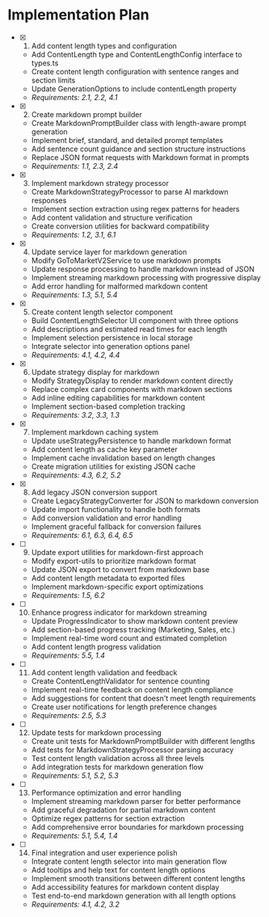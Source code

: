 # Implementation Plan

- [x] 1. Add content length types and configuration





  - Add ContentLength type and ContentLengthConfig interface to types.ts
  - Create content length configuration with sentence ranges and section limits
  - Update GenerationOptions to include contentLength property
  - _Requirements: 2.1, 2.2, 4.1_

- [x] 2. Create markdown prompt builder


  - Create MarkdownPromptBuilder class with length-aware prompt generation
  - Implement brief, standard, and detailed prompt templates
  - Add sentence count guidance and section structure instructions
  - Replace JSON format requests with Markdown format in prompts
  - _Requirements: 1.1, 2.3, 2.4_

- [x] 3. Implement markdown strategy processor



  - Create MarkdownStrategyProcessor to parse AI markdown responses
  - Implement section extraction using regex patterns for headers
  - Add content validation and structure verification
  - Create conversion utilities for backward compatibility
  - _Requirements: 1.2, 3.1, 6.1_

- [x] 4. Update service layer for markdown generation


  - Modify GoToMarketV2Service to use markdown prompts
  - Update response processing to handle markdown instead of JSON
  - Implement streaming markdown processing with progressive display
  - Add error handling for malformed markdown content
  - _Requirements: 1.3, 5.1, 5.4_


- [x] 5. Create content length selector component

  - Build ContentLengthSelector UI component with three options
  - Add descriptions and estimated read times for each length
  - Implement selection persistence in local storage
  - Integrate selector into generation options panel
  - _Requirements: 4.1, 4.2, 4.4_

- [x] 6. Update strategy display for markdown



  - Modify StrategyDisplay to render markdown content directly
  - Replace complex card components with markdown sections
  - Add inline editing capabilities for markdown content
  - Implement section-based completion tracking
  - _Requirements: 3.2, 3.3, 1.3_

- [x] 7. Implement markdown caching system







  - Update useStrategyPersistence to handle markdown format
  - Add content length as cache key parameter
  - Implement cache invalidation based on length changes
  - Create migration utilities for existing JSON cache
  - _Requirements: 4.3, 6.2, 5.2_

- [x] 8. Add legacy JSON conversion support



  - Create LegacyStrategyConverter for JSON to markdown conversion
  - Update import functionality to handle both formats
  - Add conversion validation and error handling
  - Implement graceful fallback for conversion failures
  - _Requirements: 6.1, 6.3, 6.4, 6.5_

- [ ] 9. Update export utilities for markdown-first approach



  - Modify export-utils to prioritize markdown format
  - Update JSON export to convert from markdown base
  - Add content length metadata to exported files
  - Implement markdown-specific export optimizations
  - _Requirements: 1.5, 6.2_

- [ ] 10. Enhance progress indicator for markdown streaming
  - Update ProgressIndicator to show markdown content preview
  - Add section-based progress tracking (Marketing, Sales, etc.)
  - Implement real-time word count and estimated completion
  - Add content length progress validation
  - _Requirements: 5.5, 1.4_

- [ ] 11. Add content length validation and feedback
  - Create ContentLengthValidator for sentence counting
  - Implement real-time feedback on content length compliance
  - Add suggestions for content that doesn't meet length requirements
  - Create user notifications for length preference changes
  - _Requirements: 2.5, 5.3_

- [ ] 12. Update tests for markdown processing
  - Create unit tests for MarkdownPromptBuilder with different lengths
  - Add tests for MarkdownStrategyProcessor parsing accuracy
  - Test content length validation across all three levels
  - Add integration tests for markdown generation flow
  - _Requirements: 5.1, 5.2, 5.3_

- [ ] 13. Performance optimization and error handling
  - Implement streaming markdown parser for better performance
  - Add graceful degradation for partial markdown content
  - Optimize regex patterns for section extraction
  - Add comprehensive error boundaries for markdown processing
  - _Requirements: 5.1, 5.4, 1.4_

- [ ] 14. Final integration and user experience polish
  - Integrate content length selector into main generation flow
  - Add tooltips and help text for content length options
  - Implement smooth transitions between different content lengths
  - Add accessibility features for markdown content display
  - Test end-to-end markdown generation with all length options
  - _Requirements: 4.1, 4.2, 3.2_